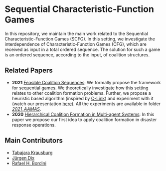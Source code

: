# Sequential Characteristic-Function Games

In this repository, we maintain the main work related to the Sequential Characteristic-Function Games (SCFG). In this setting, we investigate the interdependence of Characteristic-Function Games (CFG), which are received as input in a total ordered sequence. The solution for such a game is an ordered sequence, according to the input, of coalition structures. 

## Related Papers
- **2021** [Feasible Coalition Sequences](http://www.ifaamas.org/Proceedings/aamas2021/pdfs/p719.pdf): We formally propose the framework for sequential games. We theoretically investigate how this setting relates to other coalition formation problems. Further, we propose a heuristic based algorithm (inspired by [C-Link](https://www.sciencedirect.com/science/article/pii/S0952197616302536)) and experiment with it (watch our presentation [here](https://slideslive.com/38954936/feasible-coalition-sequences)). All the experiments are available in folder [*2021_AAMAS*](https://github.com/smart-pucrs/SCFG/tree/main/2021_AAMAS).
- **2020** [Hierarchical Coalition Formation in Multi-agent Systems](https://link.springer.com/chapter/10.1007%2F978-3-030-53829-3_23): In this paper we propose our first idea to apply coalition formation in disaster response operations.

## Main Contributors
- [Tabajara Krausburg](https://github.com/TabajaraKrausburg)
- [Jürgen Dix](https://www.in.tu-clausthal.de/index.php?id=cigmember_dix)
- [Rafael H. Bordini](https://inf.pucrs.br/r.bordini/Rafael_Bordini/Welcome.html)
